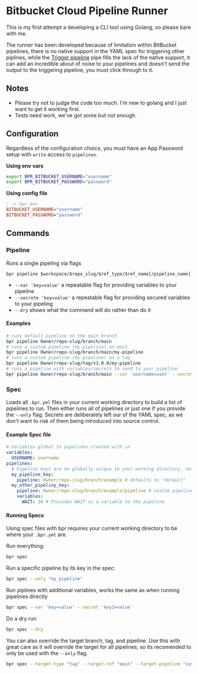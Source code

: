 # Bitbucket Cloud Pipeline Runner

This is my first attempt a developing a CLI tool using Golang, so please bare with me.

The runner has been developed because of limitation within BitBucket pipelines, there is no native support in the YAML
spec for triggering other piplines, while the [Trigger pipeline](https://bitbucket.org/atlassian/trigger-pipeline/src/main/)
pipe fills the lack of the native support, it can add an incredible about of noise to your pipelines
and doesn't send the output to the triggering pipeline, you must click through to it.

## Notes

- Please try not to judge the code too much. I'm new to golang and I just want to get it working first.
- Tests need work, we've got some but not enough.

## Configuration

Regardless of the configuration choice, you must have an App Password setup with `write` access to
`pipelines`.

**Using env vars**

```bash
export BPR_BITBUCKET_USERNAME="username"
export BPR_BITBUCKET_PASSWORD="password"
```

**Using config file**

```ini
; ~/.bpr.env
BITBUCKET_USERNAME="username"
BITBUCKET_PASSWORD="password"
```

## Commands

### Pipeline

Runs a single pipeling via flags

`bpr pipeline $workspace/$repo_slug/$ref_type/$ref_name[/pipeline_name]`

- `--var 'key=value'` a repeatable flag for providing variables to your pipeline
- `--secrete 'key=value'` a repeatable flag for providing secured variables to your pipeling
- `--dry` shows what the command will do rather than do it

#### Examples

```bash
# runs default pipeline on the main branch
bpr pipeline Owner/repo-slug/branch/main
# runs a custom pipeline (my-pipeline) on main
bpr pipeline Owner/repo-slug/branch/main/my-pipeline
# runs a custom pipeline (my-pipeline) on a tag
bpr pipeline Owner/repo-slug/tag/v1.0.0/my-pipeline
# runs a pipeline with variables/secrets to send to your pipeline
bpr pipeline Owner/repo-slug/branch/main --var 'username=user' --secret 'password=password' --var 'timeout=10'
```

### Spec

Loads all `.bpr.yml` files in your current working directory to build a list of pipelines to run. Then
either runs all of pipelines or just one if you provide the `--only` flag. Secrets are deliberately 
left our of the YAML spec, as we don't want to risk of them being introduced into source control.

#### Example Spec file

```yaml
# Variables global to pipelines created with in
variables:
  USERNAME: username
pipelines:
  # Pipeline keys are be globally unique to your working directory, not just the file
  my_pipeline_key:
    pipeline: Owner/repo-slug/branch/example # defaults to "default"
  my_other_pipeliny_key:
    pipeline: Owner/repo-slug/branch/example/pipeline # custom pipeline on main
    variables:
      WAIT: 10 # Provides WAIT as a variable to the pipeline
```

#### Running Specs

Using spec files with bpr requires your current working directory to be where your `.bpr.yml` are.

Run everything:

```bash
bpr spec
```

Run a specific pipeline by its key in the spec:

```bash
bpr spec --only "my_pipeline"
```
Run piplines with additional variables, works the same as when running pipelines directly

```bash
bpr spec --var 'key=value' --secret 'key2=value'
```

Do a dry run

```bash
bpr spec --dry
```
You can also override the target branch, tag, and pipeline. Use this with great care as it will
override the target for all pipelines, so its recomended to only be used with the `--only` flag.

```bash
bpr spec --target-type "tag" --target-ref "main" --target-pipeline "custom_pipeline"
```
